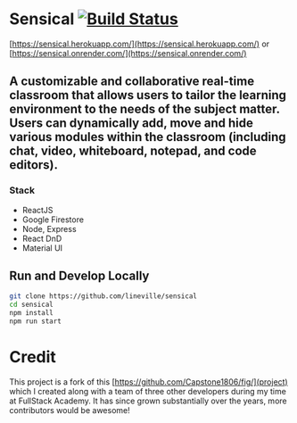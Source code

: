 # Sensical   [![Build Status](https://travis-ci.org/lineville/sensical.svg?branch=master)](https://travis-ci.org/lineville/sensical)   

[https://sensical.herokuapp.com/](https://sensical.herokuapp.com/) or [https://sensical.onrender.com/](https://sensical.onrender.com/)

## A customizable and collaborative real-time classroom that allows users to tailor the learning environment to the needs of the subject matter. Users can dynamically add, move and hide various modules within the classroom (including chat, video, whiteboard, notepad, and code editors).

### Stack

- ReactJS
- Google Firestore
- Node, Express
- React DnD
- Material UI

## Run and Develop Locally

```bash
git clone https://github.com/lineville/sensical
cd sensical
npm install
npm run start
```

# Credit

This project is a fork of this [https://github.com/Capstone1806/fig/](project) which I created along with a team of three other developers during my time at FullStack Academy. It has since grown substantially over the years, more contributors would be awesome!
